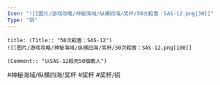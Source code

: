 ```yaml
---
Icon: "![[图片/游戏攻略/神秘海域/纵横四海/奖杯/50次殺害：SAS-12.png|30]]"
Type: "铜"
---
```

```ad-common-bronze-trophy
title: (Title:: "50次殺害：SAS-12")
![[图片/游戏攻略/神秘海域/纵横四海/奖杯/50次殺害：SAS-12.png|100]]

(Comment:: "以SAS-12殺死50個敵人")
```

#神秘海域/纵横四海/奖杯 #奖杯 #奖杯/铜
